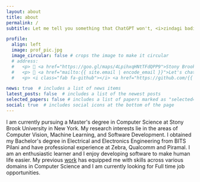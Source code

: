 ```yaml
---
layout: about
title: about
permalink: /
subtitle: Let me tell you something that ChatGPT won't, <i>zindagi badi honi chaiye..lambi nahin.</i>

profile:
  align: left
  image: prof_pic.jpg
  image_circular: false # crops the image to make it circular
  # address: 
  #   <p> 📍 <a href="https://goo.gl/maps/4LpihxqHNtTFdQPP9">Stony Brook, NY, USA</a></p>
  #   <p> 📧 <a href="mailto:{{ site.email | encode_email }}">Let's chat</a></p>
  #   <p> <i class="fab fa-github"></i> <a href="https://github.com/{{ site.github_username }}">Work</a></p>

news: true  # includes a list of news items
latest_posts: false  # includes a list of the newest posts
selected_papers: false # includes a list of papers marked as "selected={false}"
social: true  # includes social icons at the bottom of the page
---
```


I am currently pursuing a Master's degree in Computer Science at Stony Brook University in New York. My research interests lie in the areas of Computer Vision, Machine Learning, and Software Development. I obtained my Bachelor's degree in Electrical and Electronics Engineering from BITS Pilani and have professional experience at Zebra, Qualcomm and Piramal. I am an enthusiastic learner and I enjoy developing software to make human life easier. My previous <a href="{{ site.baseurl }}/projects">work</a> has equipped me with skills across various domains in Computer Science and I am currently looking for Full time job opportunities.

